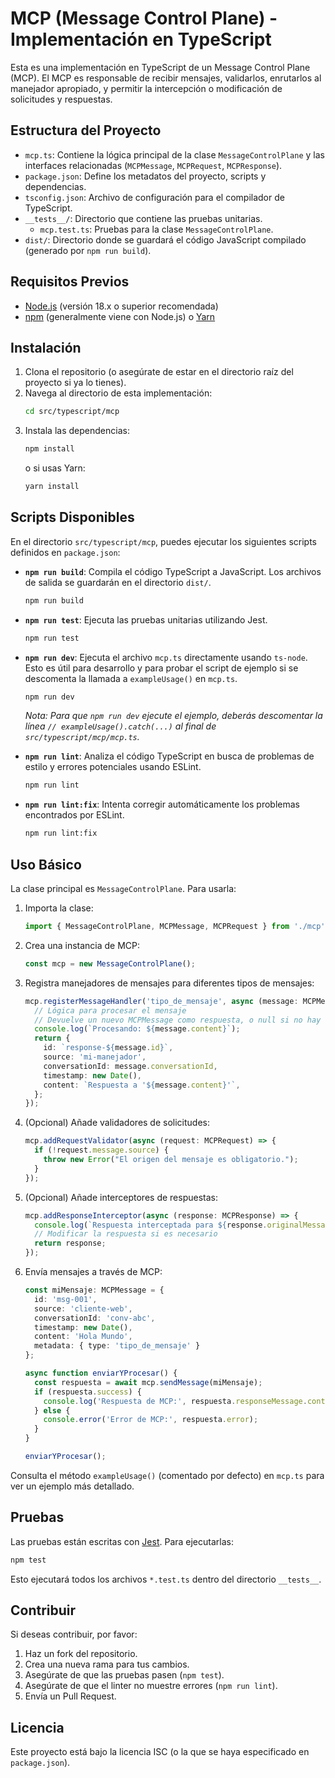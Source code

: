 # MCP (Message Control Plane) - Implementación en TypeScript

Esta es una implementación en TypeScript de un Message Control Plane (MCP).
El MCP es responsable de recibir mensajes, validarlos, enrutarlos al manejador apropiado,
y permitir la intercepción o modificación de solicitudes y respuestas.

## Estructura del Proyecto

- `mcp.ts`: Contiene la lógica principal de la clase `MessageControlPlane` y las interfaces relacionadas (`MCPMessage`, `MCPRequest`, `MCPResponse`).
- `package.json`: Define los metadatos del proyecto, scripts y dependencias.
- `tsconfig.json`: Archivo de configuración para el compilador de TypeScript.
- `__tests__/`: Directorio que contiene las pruebas unitarias.
  - `mcp.test.ts`: Pruebas para la clase `MessageControlPlane`.
- `dist/`: Directorio donde se guardará el código JavaScript compilado (generado por `npm run build`).

## Requisitos Previos

- [Node.js](https://nodejs.org/) (versión 18.x o superior recomendada)
- [npm](https://www.npmjs.com/) (generalmente viene con Node.js) o [Yarn](https://yarnpkg.com/)

## Instalación

1. Clona el repositorio (o asegúrate de estar en el directorio raíz del proyecto si ya lo tienes).
2. Navega al directorio de esta implementación:
   ```bash
   cd src/typescript/mcp
   ```
3. Instala las dependencias:
   ```bash
   npm install
   ```
   o si usas Yarn:
   ```bash
   yarn install
   ```

## Scripts Disponibles

En el directorio `src/typescript/mcp`, puedes ejecutar los siguientes scripts definidos en `package.json`:

- **`npm run build`**: Compila el código TypeScript a JavaScript. Los archivos de salida se guardarán en el directorio `dist/`.
  ```bash
  npm run build
  ```

- **`npm run test`**: Ejecuta las pruebas unitarias utilizando Jest.
  ```bash
  npm run test
  ```

- **`npm run dev`**: Ejecuta el archivo `mcp.ts` directamente usando `ts-node`. Esto es útil para desarrollo y para probar el script de ejemplo si se descomenta la llamada a `exampleUsage()` en `mcp.ts`.
  ```bash
  npm run dev
  ```
  *Nota: Para que `npm run dev` ejecute el ejemplo, deberás descomentar la línea `// exampleUsage().catch(...)` al final de `src/typescript/mcp/mcp.ts`.*

- **`npm run lint`**: Analiza el código TypeScript en busca de problemas de estilo y errores potenciales usando ESLint.
  ```bash
  npm run lint
  ```

- **`npm run lint:fix`**: Intenta corregir automáticamente los problemas encontrados por ESLint.
  ```bash
  npm run lint:fix
  ```

## Uso Básico

La clase principal es `MessageControlPlane`. Para usarla:

1. Importa la clase:
   ```typescript
   import { MessageControlPlane, MCPMessage, MCPRequest } from './mcp'; // Ajusta la ruta según sea necesario
   ```

2. Crea una instancia de MCP:
   ```typescript
   const mcp = new MessageControlPlane();
   ```

3. Registra manejadores de mensajes para diferentes tipos de mensajes:
   ```typescript
   mcp.registerMessageHandler('tipo_de_mensaje', async (message: MCPMessage) => {
     // Lógica para procesar el mensaje
     // Devuelve un nuevo MCPMessage como respuesta, o null si no hay respuesta directa
     console.log(`Procesando: ${message.content}`);
     return {
       id: `response-${message.id}`,
       source: 'mi-manejador',
       conversationId: message.conversationId,
       timestamp: new Date(),
       content: `Respuesta a '${message.content}'`,
     };
   });
   ```

4. (Opcional) Añade validadores de solicitudes:
   ```typescript
   mcp.addRequestValidator(async (request: MCPRequest) => {
     if (!request.message.source) {
       throw new Error("El origen del mensaje es obligatorio.");
     }
   });
   ```

5. (Opcional) Añade interceptores de respuestas:
   ```typescript
   mcp.addResponseInterceptor(async (response: MCPResponse) => {
     console.log(`Respuesta interceptada para ${response.originalMessageId}`);
     // Modificar la respuesta si es necesario
     return response;
   });
   ```

6. Envía mensajes a través de MCP:
   ```typescript
   const miMensaje: MCPMessage = {
     id: 'msg-001',
     source: 'cliente-web',
     conversationId: 'conv-abc',
     timestamp: new Date(),
     content: 'Hola Mundo',
     metadata: { type: 'tipo_de_mensaje' }
   };

   async function enviarYProcesar() {
     const respuesta = await mcp.sendMessage(miMensaje);
     if (respuesta.success) {
       console.log('Respuesta de MCP:', respuesta.responseMessage.content);
     } else {
       console.error('Error de MCP:', respuesta.error);
     }
   }

   enviarYProcesar();
   ```

Consulta el método `exampleUsage()` (comentado por defecto) en `mcp.ts` para ver un ejemplo más detallado.

## Pruebas

Las pruebas están escritas con [Jest](https://jestjs.io/). Para ejecutarlas:

```bash
npm test
```

Esto ejecutará todos los archivos `*.test.ts` dentro del directorio `__tests__`.

## Contribuir

Si deseas contribuir, por favor:

1. Haz un fork del repositorio.
2. Crea una nueva rama para tus cambios.
3. Asegúrate de que las pruebas pasen (`npm test`).
4. Asegúrate de que el linter no muestre errores (`npm run lint`).
5. Envía un Pull Request.

## Licencia

Este proyecto está bajo la licencia ISC (o la que se haya especificado en `package.json`).
